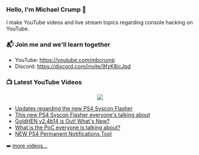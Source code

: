 ### Hello, I'm Michael Crump 👋

I make YouTube videos and live stream topics regarding console hacking on YouTube. 

### 📬 Join me and we'll learn together

- YouTube: https://youtube.com/mbcrump
- Discord: https://discord.com/invite/9fzK8jcJpd

### 📺 Latest YouTube Videos

<div align="center">

[<img src="https://img.shields.io/badge/-Subscribe-red?style=for-the-badge&logo=youtube&logoColor=white"/>](https://www.youtube.com/c/mbcrump?sub_confirmation=1)

</div>

<!-- YOUTUBE:START -->
- [Updates regarding the new PS4 Syscon Flasher](https://www.youtube.com/watch?v=tfwM09Uqv6A)
- [This new PS4 Syscon Flasher everyone&#39;s talking about](https://www.youtube.com/watch?v=iahrOxXtH3s)
- [GoldHEN v2.4b14 is Out! What&#39;s New?](https://www.youtube.com/watch?v=JA_FqZSBfos)
- [What is the PoC everyone is talking about?](https://www.youtube.com/watch?v=Lapj8KhGgKw)
- [NEW PS4 Permanent Notifications Tool](https://www.youtube.com/watch?v=5mjclzTsipg)
<!-- YOUTUBE:END -->

➡️ [more videos...](https://youtube.com/mbcrump)

